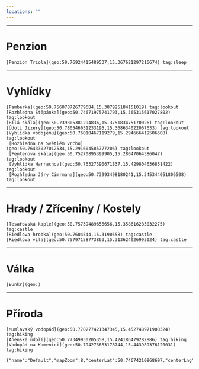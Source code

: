```yaml
---
locations: ""
---
```


---
# Penzion
	[Penzion Triola](geo:50.76924415489537,15.367621297216674) tag:sleep 

---

# Vyhlídky
	[Famberka](geo:50.756078726779684,15.387925184151019) tag:lookout
	[Rozhledna Štěpánka](geo:50.74671975741793,15.365315617027802) tag:lookout
	[Bílá skála](geo:50.739805381294836,15.375183475170026) tag:lookout
	[Údolí Jizery](geo:50.780546651233195,15.368634022067633) tag:lookout
	[Vyhlídka vodojemu](geo:50.76010467119279,15.294666419506608) tag:lookout
	 [Rozhledna na Světlém vrchu](geo:50.76433027012534,15.291604585777206) tag:lookout 
	 [Fenterova skála](geo:50.75270895399905,15.28047064386047) tag:lookout
	 [Vyhlídka Harrachov](geo:50.76327390671837,15.429804636851422) tag:lookout 
	 [Rozhledna Járy Cimrmana](geo:50.73993498180241,15.345344051806508) tag:lookout 
---
# Hrady / Zříceniny / Kostely
	[Tesařovská kaple](geo:50.75739489656656,15.358616283032275) tag:castle 
	[Riedlova hrobka](geo:50.7604544,15.3190558) tag:castle 
	[Riedlova vila](geo:50.75797158773863,15.313624926993024) tag:castle 
---
# Válka
	[Bunkr](geo:)
---
# Příroda
	[Mumlavský vodopád](geo:50.770277421347345,15.452748971908324) tag:hiking 
	[Anenské údolí](geo:50.77349930205358,15.424186479282886) tag:hiking 
	[Vodopád na Kamenici](geo:50.794273683178744,15.443989376120031) tag:hiking 
	











```mapview
{"name":"Default","mapZoom":8,"centerLat":50.74674210968697,"centerLng":15.365877190148948,"query":"","chosenMapSource":0,"showLinks":false,"linkColor":"red"}
```

